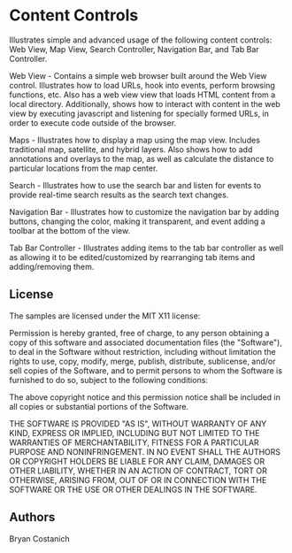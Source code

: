Content Controls
================

Illustrates simple and advanced usage of the following content controls: Web View, Map View, Search  Controller, Navigation Bar, and Tab Bar Controller.

Web View - Contains a simple web browser built around the Web View control. Illustrates how to load URLs, hook into events, perform browsing functions, etc. Also has a web view view that loads HTML content from a local directory. Additionally, shows how to interact with content in the web view by executing javascript and listening for specially formed URLs, in order to execute code outside of the browser.

Maps - Illustrates how to display a map using the map view. Includes traditional map, satellite, and hybrid layers. Also shows how to add annotations and overlays to the map, as well as calculate the distance to particular locations from the map center.

Search - Illustrates how to use the search bar and listen for events to provide real-time search results as the search text changes. 

Navigation Bar - Illustrates how to customize the navigation bar by adding buttons, changing the color, making it transparent, and event adding a toolbar at the bottom of the view. 

Tab Bar Controller - Illustrates adding items to the tab bar controller as well as allowing it to be edited/customized by rearranging tab items and adding/removing them.

License
-------

The samples are licensed under the MIT X11 license:

Permission is hereby granted, free of charge, to any person obtaining a copy
of this software and associated documentation files (the "Software"), to deal
in the Software without restriction, including without limitation the rights
to use, copy, modify, merge, publish, distribute, sublicense, and/or sell
copies of the Software, and to permit persons to whom the Software is
furnished to do so, subject to the following conditions:

The above copyright notice and this permission notice shall be included in
all copies or substantial portions of the Software.

THE SOFTWARE IS PROVIDED "AS IS", WITHOUT WARRANTY OF ANY KIND, EXPRESS OR
IMPLIED, INCLUDING BUT NOT LIMITED TO THE WARRANTIES OF MERCHANTABILITY,
FITNESS FOR A PARTICULAR PURPOSE AND NONINFRINGEMENT. IN NO EVENT SHALL THE
AUTHORS OR COPYRIGHT HOLDERS BE LIABLE FOR ANY CLAIM, DAMAGES OR OTHER
LIABILITY, WHETHER IN AN ACTION OF CONTRACT, TORT OR OTHERWISE, ARISING FROM,
OUT OF OR IN CONNECTION WITH THE SOFTWARE OR THE USE OR OTHER DEALINGS IN
THE SOFTWARE.

Authors
-------

Bryan Costanich
